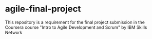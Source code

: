 # agile-final-project
This repository is a requirement for the final project submission in the Coursera course "Intro to Agile Development and Scrum" by IBM Skills Network
